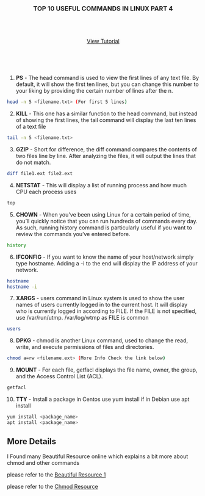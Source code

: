 <p align="center">
  <h3 align="center">TOP 10 USEFUL COMMANDS IN LINUX PART 4</h3>

  <p align="center">
    <br />
    <br />
    <br />
    <a href="https://youtu.be/GrvrBXXmSLs">View Tutorial</a>
  </p>
</p>


<br />
<br />
<br />

1. **PS** - The head command is used to view the first lines of any text file. By default, it will show the first ten lines, but you can change this number to your liking by providing the certain number of lines after the n. 
  ```sh
  head -n 5 <filename.txt> (For first 5 lines)
  ```
2. **KILL** - This one has a similar function to the head command, but instead of showing the first lines, the tail command will display the last ten lines of a text file
  ```sh
  tail -n 5 <filename.txt>
  ```
3. **GZIP** - Short for difference, the diff command compares the contents of two files line by line. After analyzing the files, it will output the lines that do not match. 
  ```sh
  diff file1.ext file2.ext
  ```
4. **NETSTAT** - This will display a list of running process and how much CPU each process uses
  ```sh
  top
  ```
5. **CHOWN** - When you’ve been using Linux for a certain period of time, you’ll quickly notice that you can run hundreds of commands every day. As such, running history command is particularly useful if you want to review the commands you’ve entered before.
  ```sh
  history
  ```
6. **IFCONFIG** - If you want to know the name of your host/network simply type hostname. Adding a -i to the end will display the IP address of your network.
  ```sh
  hostname
  hostname -i
  ```
7. **XARGS** - users command in Linux system is used to show the user names of users currently logged in to the current host. It will display who is currently logged in according to FILE. If the FILE is not specified, use /var/run/utmp. /var/log/wtmp as FILE is common
  ```sh
  users
  ```
8. **DPKG** - chmod is another Linux command, used to change the read, write, and execute permissions of files and directories.
  ```sh
  chmod a=rw <filename.ext> (More Info Check the link below)
  ```
9. **MOUNT** - For each file, getfacl displays the file name, owner, the group, and the Access Control List (ACL).
  ```sh
  getfacl
  ```
10. **TTY** - Install a package in Centos use yum install if in Debian use apt install
  ```sh
  yum install <package_name>
  apt install <package_name>
  ```

<!-- USAGE EXAMPLES -->
## More Details

I Found many Beautiful Resource online which explains a bit more about chmod and other commands 

 please refer to the [Beautiful Resource 1](https://www.hostinger.in/tutorials/linux-commands)
 
 
  please refer to the [Chmod Resource](https://www.computerhope.com/unix/uchmod.htm)
